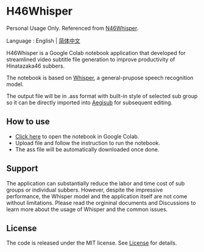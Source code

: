 # H46Whisper

Personal Usage Only. Referenced from [N46Whisper](https://github.com/Ayanaminn/N46Whisper).

Language : English | [简体中文](./README_CN.md) 

H46Whisper is a Google Colab notebook application that developed for streamlined video subtitle file generation to improve productivity of Hinatazaka46 subbers.

The notebook is based on [Whisper](https://github.com/openai/whisper), a general-prupose speech recognition model.

The output file will be in .ass format with built-in style of selected sub group so it can be directly imported into [Aegisub](https://github.com/Aegisub/Aegisub) for subsequent editing.

## How to use
* [Click here](https://colab.research.google.com/github/Roihn/H46Whisper/blob/main/H46Whisper.ipynb) to open the notebook in Google Colab.
* Upload file and follow the instruction to run the notebook.
* The ass file will be automatically downloaded once done.

## Support
The application can substantially reduce the labor and time cost of sub groups or individual subbers. However, despite the impressive performance, the Whisper model and the application itself are not come without limitations. Please read the orgininal documents and Discussions to learn more about the usage of Whisper and the common issues.

## License
The code is released under the MIT license. See [License](./LICENSE.md) for details.
